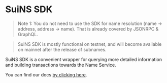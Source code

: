 # SuiNS SDK

> Note 1: You do not need to use the SDK for name resolution (name -> address, address -> name).
> That is already covered by JSONRPC & GraphQL.

> SuiNS SDK is mostly functional on testnet, and will become available on mainnet after the release
> of subnames.

SuiNS SDK is a convenient wrapper for querying more detailed information and building transactions
towards the Name Service.

You can find our docs [by clicking here](https://docs.suins.io).
